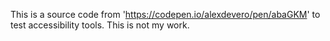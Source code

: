 This is a source code from 'https://codepen.io/alexdevero/pen/abaGKM' to test accessibility tools.
This is not my work.